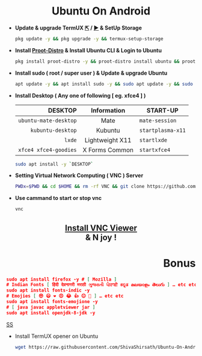 <h1 align=center>Ubuntu On Android</h1>

+ **Update & upgrade TermUX [⇱](https://f-droid.org/packages/com.termux) / [►](https://play.google.com/store/apps/details?id=com.termux) & SetUp Storage**

  ```bash
  pkg update -y && pkg upgrade -y && termux-setup-storage
  ```
+ **Install [Proot-Distro](https://github.com/termux/proot-distro) & Install Ubuntu CLI & Login to Ubuntu**
  ```bash
  pkg install proot-distro -y && proot-distro install ubuntu && proot-distro login ubuntu
  ```
+ **Install sudo ( root / super user ) & Update & upgrade Ubuntu**
  ```bash
  apt update -y && apt install sudo -y && sudo apt update -y && sudo apt upgrade -y && sudo apt install -y apt-utils dialog git
  ``` 
<!--
+ Add User
```bash
adduser <UserName> && echo "<UserName> ALL=(ALL:ALL) ALL" >> /etc/sudoers
```
+ **Install udisks2**
```bash
rm -rf /var/lib/dpkg/info/*.postinst && sudo dpkg --configure -a && sudo apt install udisks2 -y && rm -rf /var/lib/dpkg/info/*.postinst && sudo dpkg --configure -a
``` -->

+ **Install Desktop ( Any one of following [ eg. xfce4 ] )**

  | DESKTOP | Information | START-UP |
  | ---: | :---: | --- |
  | `ubuntu-mate-desktop` | Mate | `mate-session`|
  | `kubuntu-desktop` | Kubuntu | `startplasma-x11` |
  | `lxde` | Lightweight X11 | `startlxde`
  | `xfce4 xfce4-goodies` | X Forms Common | `startxfce4` |
 
  ```bash
  sudo apt install -y `DESKTOP` 
  ```

+ **Setting Virtual Network Computing ( VNC ) Server**
  ```bash
  PWDx=$PWD && cd $HOME && rm -rf VNC && git clone https://github.com/ShivaShirsath/VNC.git && cd VNC && bash install && cd $PWDx
  ```
+ **Use cammand to start or stop vnc**
  ```bash
  vnc 
  ```
<h2 align=center>
  <a href=https://play.google.com/store/apps/details?id=com.realvnc.viewer.android>
    Install VNC Viewer
  </a>
  <br>
  & N joy !
</h>

<h1 align=right>Bonus</h1>

```json
sudo apt install firefox -y # [ Mozilla ]
# Indian Fonts [ हिंदी देवनागरी मराठी ગુજરાતી ਪੰਜਾਬੀ ಕನ್ನಡ മലയാളം తెలుగు ] … etc etc
sudo apt install fonts-indic -y
# Emojies [ 😎 😃 ❤ 😍 😂 👍 😊 🎉 ] … etc etc
sudo apt install fonts-emojione -y
# [ java javac appletviewer jar ]
sudo apt install openjdk-8-jdk -y
```

[SS](Simple.md)

+ Install TermUX opener on Ubuntu
  ```bash
  wget https://raw.githubusercontent.com/ShivaShirsath/Ubuntu-On-Android/main/TermUX.desktop -O $HOME/TermUX.desktop && chmod +x $HOME/TermUX.desktop
  ```
